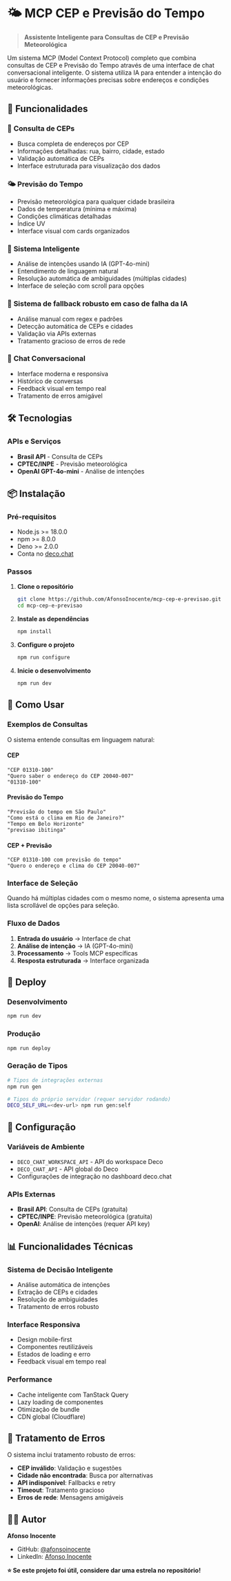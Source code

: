 # 🌤️ MCP CEP e Previsão do Tempo

> **Assistente Inteligente para Consultas de CEP e Previsão Meteorológica**

Um sistema MCP (Model Context Protocol) completo que combina consultas de CEP e Previsão do Tempo através de uma interface de chat conversacional inteligente. O sistema utiliza IA para entender a intenção do usuário e fornecer informações precisas sobre endereços e condições meteorológicas.

## 🚀 Funcionalidades

### 📍 **Consulta de CEPs**

- Busca completa de endereços por CEP
- Informações detalhadas: rua, bairro, cidade, estado
- Validação automática de CEPs
- Interface estruturada para visualização dos dados

### 🌤️ **Previsão do Tempo**

- Previsão meteorológica para qualquer cidade brasileira
- Dados de temperatura (mínima e máxima)
- Condições climáticas detalhadas
- Índice UV
- Interface visual com cards organizados

### 🤖 **Sistema Inteligente**

- Análise de intenções usando IA (GPT-4o-mini)
- Entendimento de linguagem natural
- Resolução automática de ambiguidades (múltiplas cidades)
- Interface de seleção com scroll para opções

### 🦾 **Sistema de fallback robusto em caso de falha da IA**

- Análise manual com regex e padrões
- Detecção automática de CEPs e cidades
- Validação via APIs externas
- Tratamento gracioso de erros de rede

### 💬 **Chat Conversacional**

- Interface moderna e responsiva
- Histórico de conversas
- Feedback visual em tempo real
- Tratamento de erros amigável

## 🛠️ Tecnologias

### **APIs e Serviços**

- **Brasil API** - Consulta de CEPs
- **CPTEC/INPE** - Previsão meteorológica
- **OpenAI GPT-4o-mini** - Análise de intenções

## 📦 Instalação

### **Pré-requisitos**

- Node.js >= 18.0.0
- npm >= 8.0.0
- Deno >= 2.0.0
- Conta no [deco.chat](https://deco.chat)

### **Passos**

1. **Clone o repositório**

   ```bash
   git clone https://github.com/AfonsoInocente/mcp-cep-e-previsao.git
   cd mcp-cep-e-previsao
   ```

2. **Instale as dependências**

   ```bash
   npm install
   ```

3. **Configure o projeto**

   ```bash
   npm run configure
   ```

4. **Inicie o desenvolvimento**
   ```bash
   npm run dev
   ```

## 🎯 Como Usar

### **Exemplos de Consultas**

O sistema entende consultas em linguagem natural:

#### **CEP**

```
"CEP 01310-100"
"Quero saber o endereço do CEP 20040-007"
"01310-100"
```

#### **Previsão do Tempo**

```
"Previsão do tempo em São Paulo"
"Como está o clima em Rio de Janeiro?"
"Tempo em Belo Horizonte"
"previsao ibitinga"
```

#### **CEP + Previsão**

```
"CEP 01310-100 com previsão do tempo"
"Quero o endereço e clima do CEP 20040-007"
```

### **Interface de Seleção**

Quando há múltiplas cidades com o mesmo nome, o sistema apresenta uma lista scrollável de opções para seleção.

### **Fluxo de Dados**

1. **Entrada do usuário** → Interface de chat
2. **Análise de intenção** → IA (GPT-4o-mini)
3. **Processamento** → Tools MCP específicas
4. **Resposta estruturada** → Interface organizada

## 🚀 Deploy

### **Desenvolvimento**

```bash
npm run dev
```

### **Produção**

```bash
npm run deploy
```

### **Geração de Tipos**

```bash
# Tipos de integrações externas
npm run gen

# Tipos do próprio servidor (requer servidor rodando)
DECO_SELF_URL=<dev-url> npm run gen:self
```

## 🔧 Configuração

### **Variáveis de Ambiente**

- `DECO_CHAT_WORKSPACE_API` - API do workspace Deco
- `DECO_CHAT_API` - API global do Deco
- Configurações de integração no dashboard deco.chat

### **APIs Externas**

- **Brasil API**: Consulta de CEPs (gratuita)
- **CPTEC/INPE**: Previsão meteorológica (gratuita)
- **OpenAI**: Análise de intenções (requer API key)

## 📊 Funcionalidades Técnicas

### **Sistema de Decisão Inteligente**

- Análise automática de intenções
- Extração de CEPs e cidades
- Resolução de ambiguidades
- Tratamento de erros robusto

### **Interface Responsiva**

- Design mobile-first
- Componentes reutilizáveis
- Estados de loading e erro
- Feedback visual em tempo real

### **Performance**

- Cache inteligente com TanStack Query
- Lazy loading de componentes
- Otimização de bundle
- CDN global (Cloudflare)

## 🐛 Tratamento de Erros

O sistema inclui tratamento robusto de erros:

- **CEP inválido**: Validação e sugestões
- **Cidade não encontrada**: Busca por alternativas
- **API indisponível**: Fallbacks e retry
- **Timeout**: Tratamento gracioso
- **Erros de rede**: Mensagens amigáveis

## 👨‍💻 Autor

**Afonso Inocente**

- GitHub: [@afonsoinocente](https://github.com/afonsoinocente)
- LinkedIn: [Afonso Inocente](https://linkedin.com/in/afonsoinocente)

**⭐ Se este projeto foi útil, considere dar uma estrela no repositório!**
